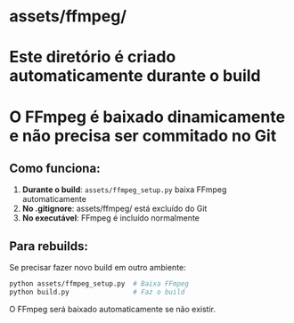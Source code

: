 # assets/ffmpeg/
# Este diretório é criado automaticamente durante o build
# O FFmpeg é baixado dinamicamente e não precisa ser commitado no Git

## Como funciona:

1. **Durante o build**: `assets/ffmpeg_setup.py` baixa FFmpeg automaticamente
2. **No .gitignore**: assets/ffmpeg/ está excluído do Git
3. **No executável**: FFmpeg é incluído normalmente

## Para rebuilds:

Se precisar fazer novo build em outro ambiente:
```bash
python assets/ffmpeg_setup.py  # Baixa FFmpeg
python build.py                # Faz o build
```

O FFmpeg será baixado automaticamente se não existir.
